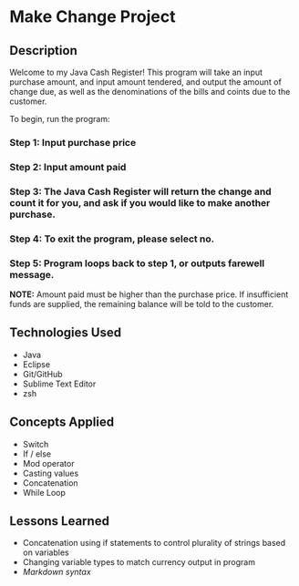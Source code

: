 # Make Change Project

## Description
Welcome to my Java Cash Register! This program will take an input purchase amount, and input amount tendered, and output the amount of change due, as well as the denominations of the bills and coints due to the customer. 

To begin, run the program:
### Step 1: Input purchase price
### Step 2: Input amount paid
### Step 3: The Java Cash Register will return the change and count it for you, and ask if you would like to make another purchase.
### Step 4: To exit the program, please select no.
### Step 5: Program loops back to step 1, or outputs farewell message.

**NOTE:** Amount paid must be higher than the purchase price. If insufficient funds are supplied, the remaining balance will be told to the customer.

## Technologies Used
- Java
- Eclipse
- Git/GitHub
- Sublime Text Editor
- zsh

## Concepts Applied
- Switch
- If / else
- Mod operator
- Casting values
- Concatenation
- While Loop

## Lessons Learned
- Concatenation using if statements to control plurality of strings based on variables
- Changing variable types to match currency output in program
- *Markdown syntax*
